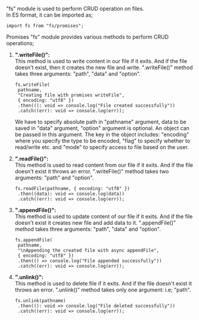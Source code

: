 "fs" module is used to perform CRUD operation on files.
<br> In ES format, it can be imported as;

```
import fs from "fs/promises";
```

Promises "fs" module provides various methods to perform CRUD operations;

1. **".writeFile()":**
   <br>This method is used to write content in our file if it exits. And if the file doesn't exist, then it creates the new file and write. ".writeFile()" method takes three arguments: "path", "data" and "option".

   ```
   fs.writeFile(
    pathname,
    "Creating file with promises writeFile",
    { encoding: "utf8" })
    .then((): void => console.log("File created successfully"))
    .catch((err): void => console.log(err));
   ```

   We have to specify absolute path in "pathname" argument, data to be saved in "data" argument, "option" argument is optional. An object can be passed in this argument. The key in the object includes: "encoding" where you specify the type to be encoded, "flag" to specify whether to read/write etc. and "mode" to specify access to file based on the user.

2. **".readFile()":**
   <br>This method is used to read content from our file if it exits. And if the file doesn't exist it throws an error. ".writeFile()" method takes two arguments: "path" and "option".

   ```
   fs.readFile(pathname, { encoding: "utf8" })
    .then((data): void => console.log(data))
    .catch((err): void => console.log(err));
   ```

3. **".appendFile()":**
   <br>This method is used to update content of our file if it exits. And if the file doesn't exist it creates new file and add data to it. ".appendFile()" method takes three arguments: "path", "data" and "option".

   ```
   fs.appendFile(
    pathname,
    "\nAppending the created file with async appendFile",
    { encoding: "utf8" })
    .then(() => console.log("File appended successfully"))
    .catch((err): void => console.log(err));
   ```

4. **".unlink()":**
   <br>This method is used to delete file if it exits. And if the file doesn't exist it throws an error. ".unlink()" method takes only one argument: i.e; "path".

   ```
   fs.unlink(pathname)
    .then((): void => console.log("File deleted successfully"))
    .catch((err): void => console.log(err));
   ```
